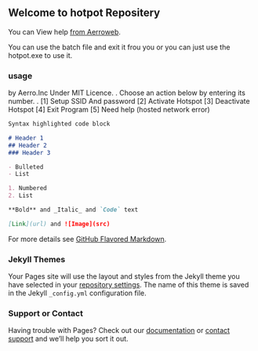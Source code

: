 ## Welcome to hotpot Repositery

You can View help [from Aerroweb](https://aerroweb.wordpress.com/hotpot/).

You can use the batch file and exit it frou you or you can just use the hotpot.exe to use it.

### usage

 by Aerro.Inc Under MIT Licence.
.
Choose an action below by entering its number.
.
[1] Setup SSID And password
[2] Activate Hotspot
[3] Deactivate Hotspot
[4] Exit Program
[5] Need help (hosted network error)


```markdown
Syntax highlighted code block

# Header 1
## Header 2
### Header 3

- Bulleted
- List

1. Numbered
2. List

**Bold** and _Italic_ and `Code` text

[Link](url) and ![Image](src)
```

For more details see [GitHub Flavored Markdown](https://guides.github.com/features/mastering-markdown/).

### Jekyll Themes

Your Pages site will use the layout and styles from the Jekyll theme you have selected in your [repository settings](https://github.com/A-Aerro/hotpot/settings). The name of this theme is saved in the Jekyll `_config.yml` configuration file.

### Support or Contact

Having trouble with Pages? Check out our [documentation](https://help.github.com/categories/github-pages-basics/) or [contact support](https://github.com/contact) and we’ll help you sort it out.

